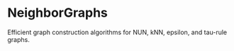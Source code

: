 # NeighborGraphs
Efficient graph construction algorithms for NUN, kNN, epsilon, and tau-rule graphs.
